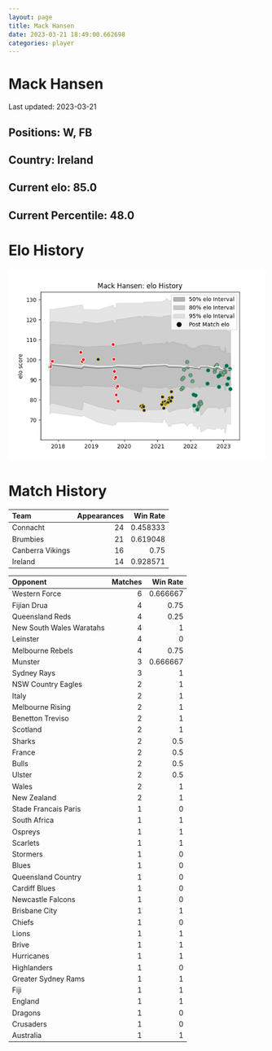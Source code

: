 ```yaml
---  
layout: page  
title: Mack Hansen  
date: 2023-03-21 18:49:00.662698  
categories: player  
---
```

# Mack Hansen


Last updated: 2023-03-21
## Positions: W, FB

## Country: Ireland

## Current elo: 85.0

## Current Percentile: 48.0

# Elo History


![elo history](history_MackHansen.png)
# Match History


| Team             |   Appearances |   Win Rate |
|:-----------------|--------------:|-----------:|
| Connacht         |            24 |   0.458333 |
| Brumbies         |            21 |   0.619048 |
| Canberra Vikings |            16 |   0.75     |
| Ireland          |            14 |   0.928571 |

| Opponent                 |   Matches |   Win Rate |
|:-------------------------|----------:|-----------:|
| Western Force            |         6 |   0.666667 |
| Fijian Drua              |         4 |   0.75     |
| Queensland Reds          |         4 |   0.25     |
| New South Wales Waratahs |         4 |   1        |
| Leinster                 |         4 |   0        |
| Melbourne Rebels         |         4 |   0.75     |
| Munster                  |         3 |   0.666667 |
| Sydney Rays              |         3 |   1        |
| NSW Country Eagles       |         2 |   1        |
| Italy                    |         2 |   1        |
| Melbourne Rising         |         2 |   1        |
| Benetton Treviso         |         2 |   1        |
| Scotland                 |         2 |   1        |
| Sharks                   |         2 |   0.5      |
| France                   |         2 |   0.5      |
| Bulls                    |         2 |   0.5      |
| Ulster                   |         2 |   0.5      |
| Wales                    |         2 |   1        |
| New Zealand              |         2 |   1        |
| Stade Francais Paris     |         1 |   0        |
| South Africa             |         1 |   1        |
| Ospreys                  |         1 |   1        |
| Scarlets                 |         1 |   1        |
| Stormers                 |         1 |   0        |
| Blues                    |         1 |   0        |
| Queensland Country       |         1 |   0        |
| Cardiff Blues            |         1 |   0        |
| Newcastle Falcons        |         1 |   0        |
| Brisbane City            |         1 |   1        |
| Chiefs                   |         1 |   0        |
| Lions                    |         1 |   1        |
| Brive                    |         1 |   1        |
| Hurricanes               |         1 |   1        |
| Highlanders              |         1 |   0        |
| Greater Sydney Rams      |         1 |   1        |
| Fiji                     |         1 |   1        |
| England                  |         1 |   1        |
| Dragons                  |         1 |   0        |
| Crusaders                |         1 |   0        |
| Australia                |         1 |   1        |